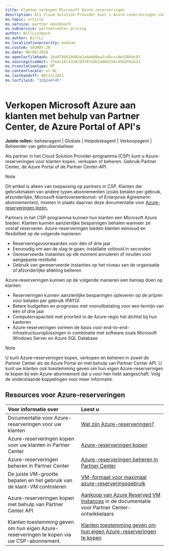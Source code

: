 ```yaml
---
title: Klanten verkopen Microsoft Azure reserveringen
description: Als Cloud Solution Provider kunt u Azure-reserveringen voor klanten kopen, verkopen of beheren. Gebruik Partner Center, de Azure Portal of de Partner Center-API.
ms.topic: article
ms.service: partner-dashboard
ms.subservice: partnercenter-pricing
author: BillLinzbach
ms.author: BillLi
ms.localizationpriority: medium
ms.custom: SEOMAY.20
ms.date: 08/06/2020
ms.openlocfilehash: 10a9789d10d03a1a6ddd0aa2cd5ccc0e320b9c07
ms.sourcegitcommit: 37eac16c4339cb97831eb2a86d156c45bdf6a531
ms.translationtype: MT
ms.contentlocale: nl-NL
ms.lasthandoff: 09/13/2021
ms.locfileid: "126244745"
---
```

# <a name="sell-microsoft-azure-reservations-to-customers-using-partner-center-the-azure-portal-or-apis"></a>Verkopen Microsoft Azure aan klanten met behulp van Partner Center, de Azure Portal of API's

**Juiste rollen:** beheeragent | Globale | Helpdeskagent | Verkoopagent | Beheerder van gebruikersbeheer

Als partner in het Cloud Solution Provider-programma (CSP) kunt u Azure-reserveringen voor klanten kopen, verkopen of beheren. Gebruik Partner Center, de Azure Portal of de Partner Center-API.

> [!NOTE]
> Dit artikel is alleen van toepassing op partners in CSP. Klanten die gebruikmaken van andere typen abonnementen (zoals betalen per gebruik, afzonderlijke, Microsoft-klantovereenkomst- of Enterprise Agreement-abonnementen), moeten in plaats daarvan deze documentatie voor [Azure-reserveringen lezen.](/azure/cost-management-billing/reservations)

Partners in het CSP-programma kunnen hun klanten een Microsoft Azure bieden. Klanten kunnen aanzienlijke besparingen behalen wanneer ze vooraf reserveren. Azure-reserveringen bieden klanten eenvoud en flexibiliteit op de volgende manieren:

- Reserveringsvoorwaarden voor één of drie jaar
- Eenvoudig om aan de slag te gaan; installatie voltooid in seconden
- Gereserveerde instanties op elk moment annuleren of inruilen voor aangepaste restitutie
- Gebruik van gereserveerde instanties op het niveau van de organisatie of afzonderlijke afdeling beheren

Azure-reserveringen kunnen op de volgende manieren een beroep doen op klanten:

- Reserveringen kunnen aanzienlijke besparingen opleveren op de prijzen voor betalen per gebruik (PAYG)
- Betere budgetten en prognoses met vooruitbetaling voor een termijn van één of drie jaar
- Computercapaciteit met prioriteit in de Azure-regio het dichtst bij hun kantoren
- Azure-reserveringen vormen de basis voor end-to-end-infrastructuuroplossingen in combinatie met software zoals Microsoft Windows Server en Azure SQL Database

>[!NOTE]
> U kunt Azure-reserveringen kopen, verkopen en beheren in zowel de Partner Center als de Azure Portal en met behulp van Partner Center API. U kunt uw klanten ook toestemming geven om hun eigen Azure-reserveringen te kopen bij een Azure-abonnement dat u voor hen hebt aangeschaft. Volg de onderstaande koppelingen voor meer informatie.

## <a name="azure-reservations-resources"></a>Resources voor Azure-reserveringen

|**Voor informatie over**   |**Leest u**    |
|:-----------------------------|:-----------------|
| Documentatie voor Azure-reserveringen voor uw klanten | [Wat zijn Azure-reserveringen?](/azure/billing/billing-save-compute-costs-reservations)
|Azure-reserveringen kopen voor uw klanten in Partner Center   |[Azure-reserveringen kopen](azure-reservations-buying.md)
|Azure-reserveringen beheren in Partner Center | [Azure-reserveringen beheren in Partner Center](azure-reservations-manage.md)
|De juiste VM-grootte bepalen en het gebruik van de klant-VM controleren   |[VM-formaat voor maximaal azure-reserveringsgebruik](azure-usage.md)   |
|Azure-reserveringen kopen met behulp van Partner Center API | [Aankoop van Azure Reserved VM Instances](/partner-center/develop/purchase-azure-reservations) in de documentatie voor Partner Center-ontwikkelaars   |
|Klanten toestemming geven om hun eigen Azure-reserveringen te kopen via uw CSP-abonnement. | [Klanten toestemming geven om hun eigen Azure-reserveringen te kopen](give-customers-permission.md)   |